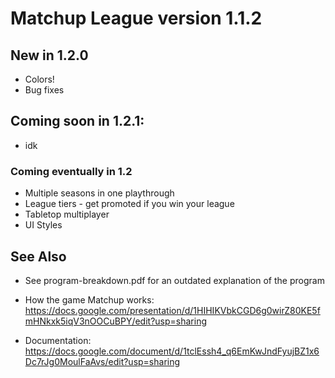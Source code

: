 # Matchup League version 1.1.2

## New in 1.2.0
- Colors!
- Bug fixes
  
## Coming soon in 1.2.1:
- idk

### Coming eventually in 1.2
- Multiple seasons in one playthrough
- League tiers - get promoted if you win your league
- Tabletop multiplayer
- UI Styles

## See Also
- See program-breakdown.pdf for an outdated explanation of the program 

- How the game Matchup works: https://docs.google.com/presentation/d/1HIHIKVbkCGD6g0wirZ80KE5fmHNkxk5iqV3nOOCuBPY/edit?usp=sharing
- Documentation: https://docs.google.com/document/d/1tclEssh4_q6EmKwJndFyujBZ1x6Dc7rJg0MoulFaAvs/edit?usp=sharing
